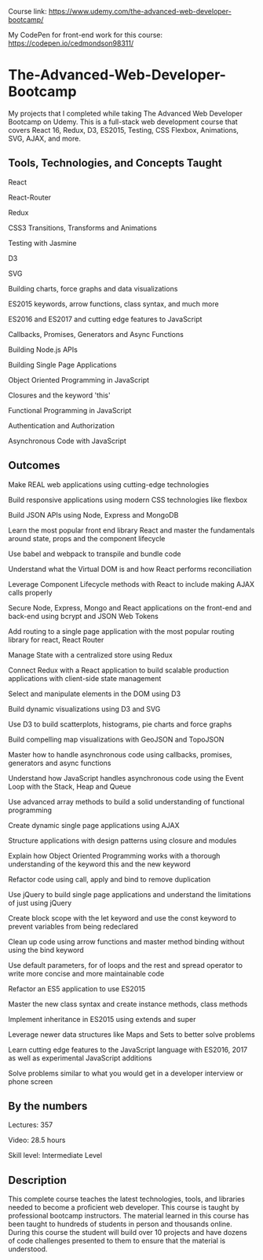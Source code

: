 Course link: https://www.udemy.com/the-advanced-web-developer-bootcamp/

My CodePen for front-end work for this course: https://codepen.io/cedmondson98311/

# The-Advanced-Web-Developer-Bootcamp
My projects that I completed while taking The Advanced Web Developer Bootcamp on Udemy. This is a full-stack web development course that covers React 16, Redux, D3, ES2015, Testing, CSS Flexbox, Animations, SVG, AJAX, and more.

## Tools, Technologies, and Concepts Taught
React

React-Router

Redux

CSS3 Transitions, Transforms and Animations

Testing with Jasmine

D3

SVG

Building charts, force graphs and data visualizations

ES2015 keywords, arrow functions, class syntax, and much more

ES2016 and ES2017 and cutting edge features to JavaScript

Callbacks, Promises, Generators and Async Functions

Building Node.js APIs

Building Single Page Applications

Object Oriented Programming in JavaScript

Closures and the keyword 'this'

Functional Programming in JavaScript

Authentication and Authorization

Asynchronous Code with JavaScript

## Outcomes
Make REAL web applications using cutting-edge technologies

Build responsive applications using modern CSS technologies like flexbox

Build JSON APIs using Node, Express and MongoDB

Learn the most popular front end library React and master the fundamentals around state, props and the component lifecycle

Use babel and webpack to transpile and bundle code

Understand what the Virtual DOM is and how React performs reconciliation

Leverage Component Lifecycle methods with React to include making AJAX calls properly

Secure Node, Express, Mongo and React applications on the front-end and back-end using bcrypt and JSON Web Tokens

Add routing to a single page application with the most popular routing library for react, React Router

Manage State with a centralized store using Redux

Connect Redux with a React application to build scalable production applications with client-side state management

Select and manipulate elements in the DOM using D3

Build dynamic visualizations using D3 and SVG

Use D3 to build scatterplots, histograms, pie charts and force graphs

Build compelling map visualizations with GeoJSON and TopoJSON

Master how to handle asynchronous code using callbacks, promises, generators and async functions

Understand how JavaScript handles asynchronous code using the Event Loop with the Stack, Heap and Queue

Use advanced array methods to build a solid understanding of functional programming

Create dynamic single page applications using AJAX

Structure applications with design patterns using closure and modules

Explain how Object Oriented Programming works with a thorough understanding of the keyword this and the new keyword

Refactor code using call, apply and bind to remove duplication

Use jQuery to build single page applications and understand the limitations of just using jQuery

Create block scope with the let keyword and use the const keyword to prevent variables from being redeclared

Clean up code using arrow functions and master method binding without using the bind keyword

Use default parameters, for of loops and the rest and spread operator to write more concise and more maintainable code

Refactor an ES5 application to use ES2015

Master the new class syntax and create instance methods, class methods

Implement inheritance in ES2015 using extends and super

Leverage newer data structures like Maps and Sets to better solve problems

Learn cutting edge features to the JavaScript language with ES2016, 2017 as well as experimental JavaScript additions

Solve problems similar to what you would get in a developer interview or phone screen

## By the numbers
Lectures: 357

Video: 28.5 hours

Skill level: Intermediate Level

## Description

This complete course teaches the latest technologies, tools, and libraries needed to become a proficient web developer. This course is taught by professional bootcamp instructors. The material learned in this course has been taught to hundreds of students in person and thousands online. During this course the student will build over 10 projects and have dozens of code challenges presented to them to ensure that the material is understood.

